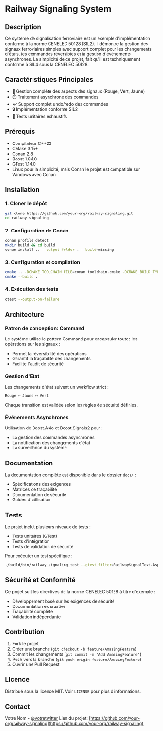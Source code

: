 # Railway Signaling System

## Description
Ce système de signalisation ferroviaire est un exemple d'implémentation conforme à la norme CENELEC 50128 (SIL2). Il démontre la gestion des signaux ferroviaires simples avec support complet pour les changements d'états, les commandes réversibles et la gestion d'événements asynchrones. La simplicité de ce projet, fait qu'il est techniquement conforme à SIL4 sous la CENELEC 50128.

## Caractéristiques Principales
- 🚦 Gestion complète des aspects des signaux (Rouge, Vert, Jaune)
- ⏱️ Traitement asynchrone des commandes
- ↩️ Support complet undo/redo des commandes
- 🔒 Implémentation conforme SIL2
- 🧪 Tests unitaires exhaustifs

## Prérequis
- Compilateur C++23
- CMake 3.15+
- Conan 2.8
- Boost 1.84.0
- GTest 1.14.0
- Linux pour la simplicité, mais Conan le projet est compatible sur Windows avec Conan

## Installation

### 1. Cloner le dépôt
```bash
git clone https://github.com/your-org/railway-signaling.git
cd railway-signaling
```

### 2. Configuration de Conan
```bash
conan profile detect
mkdir build && cd build
conan install .. --output-folder . --build=missing
```

### 3. Configuration et compilation
```bash
cmake .. -DCMAKE_TOOLCHAIN_FILE=conan_toolchain.cmake -DCMAKE_BUILD_TYPE=Release
cmake --build .
```

### 4. Exécution des tests
```bash
ctest --output-on-failure
```

## Architecture

### Patron de conception: Command
Le système utilise le pattern Command pour encapsuler toutes les opérations sur les signaux :
- Permet la réversibilité des opérations
- Garantit la traçabilité des changements
- Facilite l'audit de sécurité

### Gestion d'État
Les changements d'état suivent un workflow strict :
```
Rouge ⟷ Jaune ⟷ Vert
```
Chaque transition est validée selon les règles de sécurité définies.

### Événements Asynchrones
Utilisation de Boost.Asio et Boost.Signals2 pour :
- La gestion des commandes asynchrones
- La notification des changements d'état
- La surveillance du système

## Documentation
La documentation complète est disponible dans le dossier `docs/` :
- Spécifications des exigences
- Matrices de traçabilité
- Documentation de sécurité
- Guides d'utilisation

## Tests
Le projet inclut plusieurs niveaux de tests :
- Tests unitaires (GTest)
- Tests d'intégration
- Tests de validation de sécurité

Pour exécuter un test spécifique :
```bash
./build/bin/railway_signaling_test --gtest_filter=RailwaySignalTest.AspectChange
```

## Sécurité et Conformité
Ce projet suit les directives de la norme CENELEC 50128 à titre d'exemple :
- Développement basé sur les exigences de sécurité
- Documentation exhaustive
- Traçabilité complète
- Validation indépendante

## Contribution
1. Fork le projet
2. Créer une branche (`git checkout -b feature/AmazingFeature`)
3. Commit les changements (`git commit -m 'Add AmazingFeature'`)
4. Push vers la branche (`git push origin feature/AmazingFeature`)
5. Ouvrir une Pull Request

## Licence
Distribué sous la licence MIT. Voir `LICENSE` pour plus d'informations.

## Contact
Votre Nom - [@votretwitter](https://twitter.com/votretwitter)
Lien du projet: [https://github.com/your-org/railway-signaling](https://github.com/your-org/railway-signaling)
